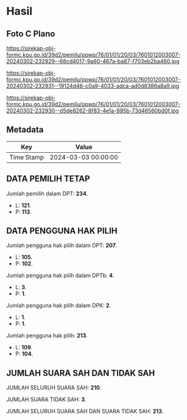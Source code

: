 # Hasil

## Foto C Plano

https://sirekap-obj-formc.kpu.go.id/39d2/pemilu/ppwp/76/01/01/20/03/7601012003007-20240302-232929--68cd4017-9a60-467a-ba87-f703eb2ba460.jpg

https://sirekap-obj-formc.kpu.go.id/39d2/pemilu/ppwp/76/01/01/20/03/7601012003007-20240302-232931--19124d46-c0a9-4033-adca-ad0d8386a8a9.jpg

https://sirekap-obj-formc.kpu.go.id/39d2/pemilu/ppwp/76/01/01/20/03/7601012003007-20240302-232930--d5de8262-8f83-4e1a-995b-73d46560bd0f.jpg


## Metadata

| Key        | Value               |
| ---------- | ------------------- |
| Time Stamp | 2024-03-03 00:00:00 |


## DATA PEMILIH TETAP

Jumlah pemilih dalam DPT: **234**.
 * L: **121**.
 * P: **113**.

## DATA PENGGUNA HAK PILIH

Jumlah pengguna hak pilih dalam DPT: **207**.
 * L: **105**.
 * P: **102**.

Jumlah pengguna hak pilih dalam DPTb: **4**.
 * L: **3**.
 * P: **1**.

Jumlah pengguna hak pilih dalam DPK: **2**.
 * L: **1**.
 * P: **1**.

Jumlah pengguna hak pilih: **213**.
 * L: **109**.
 * P: **104**.

## JUMLAH SUARA SAH DAN TIDAK SAH

JUMLAH SELURUH SUARA SAH: **210**.

JUMLAH SUARA TIDAK SAH: **3**.

JUMLAH SELURUH SUARA SAH DAN SUARA TIDAK SAH: **213**.


